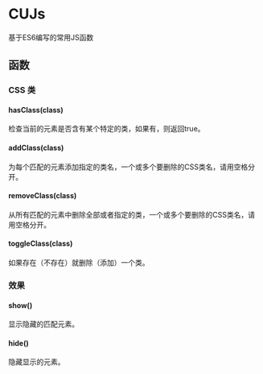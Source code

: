 # CUJs
基于ES6编写的常用JS函数

## 函数

### CSS 类

#### hasClass(class)
检查当前的元素是否含有某个特定的类，如果有，则返回true。
#### addClass(class)
为每个匹配的元素添加指定的类名，一个或多个要删除的CSS类名，请用空格分开。
#### removeClass(class)
从所有匹配的元素中删除全部或者指定的类，一个或多个要删除的CSS类名，请用空格分开。
#### toggleClass(class)
如果存在（不存在）就删除（添加）一个类。

### 效果

#### show()
显示隐藏的匹配元素。
#### hide()
隐藏显示的元素。